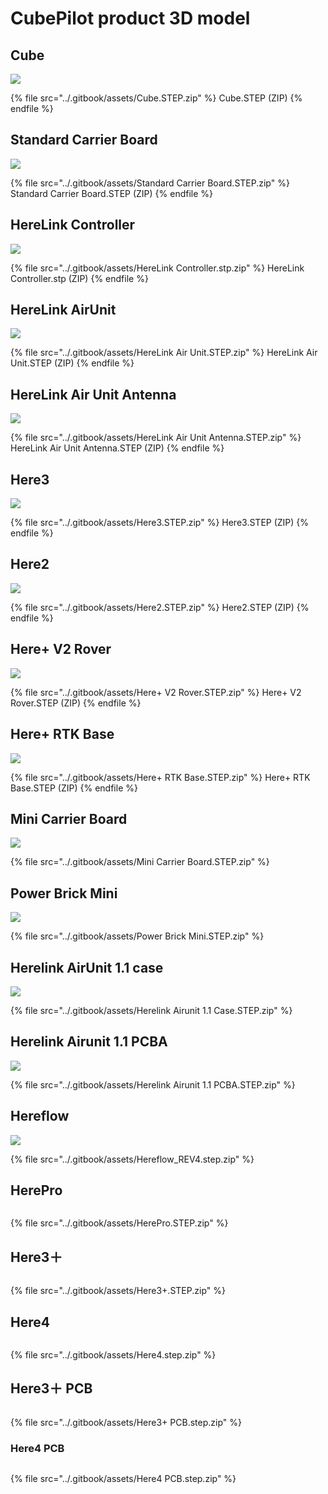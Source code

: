 # CubePilot product 3D model

## Cube

![](../.gitbook/assets/Cube.jpg)

{% file src="../.gitbook/assets/Cube.STEP.zip" %}
Cube.STEP (ZIP)
{% endfile %}

## Standard Carrier Board

![](<../.gitbook/assets/Standard Carrier Board.jpg>)

{% file src="../.gitbook/assets/Standard Carrier Board.STEP.zip" %}
Standard Carrier Board.STEP (ZIP)
{% endfile %}



## HereLink Controller

![](<../.gitbook/assets/HereLink Controller.jpg>)

{% file src="../.gitbook/assets/HereLink Controller.stp.zip" %}
HereLink Controller.stp (ZIP)
{% endfile %}

## HereLink AirUnit

![](<../.gitbook/assets/HereLink Air Unit.jpg>)

{% file src="../.gitbook/assets/HereLink Air Unit.STEP.zip" %}
HereLink Air Unit.STEP (ZIP)
{% endfile %}

## HereLink Air Unit Antenna

![](<../.gitbook/assets/Herelink Air Unit Antenna.jpg>)

{% file src="../.gitbook/assets/HereLink Air Unit Antenna.STEP.zip" %}
HereLink Air Unit Antenna.STEP (ZIP)
{% endfile %}

## Here3

![](<../.gitbook/assets/Here3 .jpg>)

{% file src="../.gitbook/assets/Here3.STEP.zip" %}
Here3.STEP (ZIP)
{% endfile %}

## Here2

![](../.gitbook/assets/Here2.jpg)

{% file src="../.gitbook/assets/Here2.STEP.zip" %}
Here2.STEP (ZIP)
{% endfile %}

## Here+ V2 Rover

![](<../.gitbook/assets/Here+ V2 Rover.jpg>)

{% file src="../.gitbook/assets/Here+ V2 Rover.STEP.zip" %}
Here+ V2 Rover.STEP (ZIP)
{% endfile %}

## Here+ RTK Base

![](<../.gitbook/assets/Here+ RTK Base.jpg>)

{% file src="../.gitbook/assets/Here+ RTK Base.STEP.zip" %}
Here+ RTK Base.STEP (ZIP)
{% endfile %}

## Mini Carrier Board

![](<../.gitbook/assets/Mini Carrier Board.jpg>)

{% file src="../.gitbook/assets/Mini Carrier Board.STEP.zip" %}

## Power Brick Mini

![](<../.gitbook/assets/Power Brick Mini2.JPG>)

{% file src="../.gitbook/assets/Power Brick Mini.STEP.zip" %}

## Herelink AirUnit 1.1 case

![](<../.gitbook/assets/Herelink Airunit 1.1 Case.jpg>)

{% file src="../.gitbook/assets/Herelink Airunit 1.1 Case.STEP.zip" %}

## Herelink Airunit 1.1 PCBA

![](<../.gitbook/assets/Herelink Airunit 1.1 PCBA.jpg>)

{% file src="../.gitbook/assets/Herelink Airunit 1.1 PCBA.STEP.zip" %}

## Hereflow

![](../.gitbook/assets/Hereflow.jpg)

{% file src="../.gitbook/assets/Hereflow_REV4.step.zip" %}

## HerePro

<figure><img src="../.gitbook/assets/HerePro.png" alt=""><figcaption></figcaption></figure>

{% file src="../.gitbook/assets/HerePro.STEP.zip" %}

## Here3＋

<figure><img src="../.gitbook/assets/Here3+ Front.png" alt=""><figcaption></figcaption></figure>

{% file src="../.gitbook/assets/Here3+.STEP.zip" %}

## Here4

<figure><img src="../.gitbook/assets/Here4.png" alt=""><figcaption></figcaption></figure>

{% file src="../.gitbook/assets/Here4.step.zip" %}

## Here3＋ PCB

<figure><img src="../.gitbook/assets/Here3+ PCB.png" alt=""><figcaption></figcaption></figure>

{% file src="../.gitbook/assets/Here3+ PCB.step.zip" %}

### Here4 PCB

<figure><img src="../.gitbook/assets/Here4 PCB.png" alt=""><figcaption></figcaption></figure>

{% file src="../.gitbook/assets/Here4 PCB.step.zip" %}
